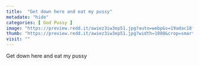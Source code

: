 ```yaml
---
title:  "Get down here and eat my pussy"
metadate: "hide"
categories: [ God Pussy ]
image: "https://preview.redd.it/awiez3iw3ep51.jpg?auto=webp&s=19adac18ff370246110187f0d3ebb3458d7ecb20"
thumb: "https://preview.redd.it/awiez3iw3ep51.jpg?width=1080&crop=smart&auto=webp&s=c07ae57524614a18f01a9b3e307887cf84761d36"
visit: ""
---
```

Get down here and eat my pussy
